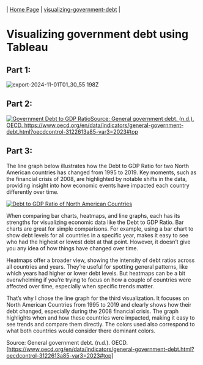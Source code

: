 | [Home Page](https://vyom555.github.io/portfolio/) | [visualizing-government-debt](https://vyom555.github.io/portfolio/dataviz2) |

# Visualizing government debt using Tableau

## Part 1:
![export-2024-11-01T01_30_55 198Z](https://github.com/user-attachments/assets/98c0e9ed-789b-4d87-8c80-31cd81de2b47)

## Part 2:
<div class='tableauPlaceholder' id='viz1730429408288' style='position: relative'>
  <noscript>
  <a href='#'>
  <img alt='Government Debt to GDP RatioSource: General government debt. (n.d.). OECD. https:&#47;&#47;www.oecd.org&#47;en&#47;data&#47;indicators&#47;general-government-debt.html?oecdcontrol-3122613a85-var3=2023#top 'src='https:&#47;&#47;public.tableau.com&#47;static&#47;images&#47;da&#47;dataviz2_17304279798360&#47;Sheet1&#47;1_rss.png' style='border: none' />
  </a>
  </noscript>
  <object class='tableauViz'  style='display:none;'>
  <param name='host_url' value='https%3A%2F%2Fpublic.tableau.com%2F' /> 
  <param name='embed_code_version' value='3' /> 
  <param name='site_root' value='' />
  <param name='name' value='dataviz2_17304279798360&#47;Sheet1' />
  <param name='tabs' value='no' />
  <param name='toolbar' value='yes' />
  <param name='static_image' value='https:&#47;&#47;public.tableau.com&#47;static&#47;images&#47;da&#47;dataviz2_17304279798360&#47;Sheet1&#47;1.png'/> 
  <param name='animate_transition' value='yes' />
  <param name='display_static_image' value='yes' />
  <param name='display_spinner' value='yes' />
  <param name='display_overlay' value='yes' />
  <param name='display_count' value='yes' />
  <param name='language' value='en-US' />
  <param name='filter' value='publish=yes'/>
  </object>
</div>                
<script type='text/javascript'>                    
  var divElement = document.getElementById('viz1730429408288');                    
  var vizElement = divElement.getElementsByTagName('object')[0];                    
  vizElement.style.width='100%';
  vizElement.style.height=(divElement.offsetWidth*0.75)+'px';                    
  var scriptElement = document.createElement('script');                    
  scriptElement.src = 'https://public.tableau.com/javascripts/api/viz_v1.js';                    
  vizElement.parentNode.insertBefore(scriptElement, vizElement);                
</script>

## Part 3:

The line graph below illustrates how the Debt to GDP Ratio for two North American countries has changed from 1995 to 2019. Key moments, such as the financial crisis of 2008, are highlighted by notable shifts in the data, providing insight into how economic events have impacted each country differently over time.

<div class='tableauPlaceholder' id='viz1730576619500' style='position: relative'>
  <noscript>
    <a href='#'>
      <img alt='Debt to GDP Ratio of North American Countries ' src='https:&#47;&#47;public.tableau.com&#47;static&#47;images&#47;da&#47;dataviz2USA-CAN&#47;Sheet1&#47;1_rss.png' style='border: none' />
    </a>
  </noscript>
  <object class='tableauViz'  style='display:none;'>
    <param name='host_url' value='https%3A%2F%2Fpublic.tableau.com%2F' /> 
    <param name='embed_code_version' value='3' /> 
    <param name='site_root' value='' />
    <param name='name' value='dataviz2USA-CAN&#47;Sheet1' />
    <param name='tabs' value='no' />
    <param name='toolbar' value='yes' />
    <param name='static_image' value='https:&#47;&#47;public.tableau.com&#47;static&#47;images&#47;da&#47;dataviz2USA-CAN&#47;Sheet1&#47;1.png' /> 
    <param name='animate_transition' value='yes' />
    <param name='display_static_image' value='yes' />
    <param name='display_spinner' value='yes' />
    <param name='display_overlay' value='yes' />
    <param name='display_count' value='yes' />
    <param name='language' value='en-US' />
    <param name='filter' value='publish=yes' />
  </object>
</div>                
<script type='text/javascript'>                    
  var divElement = document.getElementById('viz1730576619500');                    
  var vizElement = divElement.getElementsByTagName('object')[0];                    
  vizElement.style.width='100%';vizElement.style.height=(divElement.offsetWidth*0.75)+'px';                    
  var scriptElement = document.createElement('script');                    
  scriptElement.src = 'https://public.tableau.com/javascripts/api/viz_v1.js';                    
  vizElement.parentNode.insertBefore(scriptElement, vizElement);                
</script>

When comparing bar charts, heatmaps, and line graphs, each has its strengths for visualizing economic data like the Debt to GDP Ratio. Bar charts are great for simple comparisons. For example, using a bar chart to show debt levels for all countries in a specific year, makes it easy to see who had the highest or lowest debt at that point. However, it doesn’t give you any idea of how things have changed over time.

Heatmaps offer a broader view, showing the intensity of debt ratios across all countries and years. They’re useful for spotting general patterns, like which years had higher or lower debt levels. But heatmaps can be a bit overwhelming if you’re trying to focus on how a couple of countries were affected over time, especially when specific trends matter.

That’s why I chose the line graph for the third visualization. It focuses on North American Countries from 1995 to 2019 and clearly shows how their debt changed, especially during the 2008 financial crisis. The graph highlights when and how these countries were impacted, making it easy to see trends and compare them directly. The colors used also correspond to what both countries would consider there dominant colors.

Source: General government debt. (n.d.). OECD. 
[https://www.oecd.org/en/data/indicators/general-government-debt.html?oecdcontrol-3122613a85-var3=2023#top]
